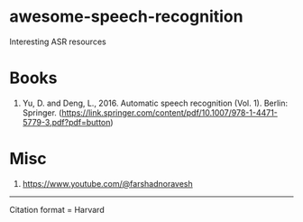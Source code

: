 # awesome-speech-recognition
Interesting ASR resources

# Books
1. Yu, D. and Deng, L., 2016. Automatic speech recognition (Vol. 1). Berlin: Springer. (https://link.springer.com/content/pdf/10.1007/978-1-4471-5779-3.pdf?pdf=button)

# Misc
1. https://www.youtube.com/@farshadnoravesh

----------------------------------------
Citation format = Harvard
